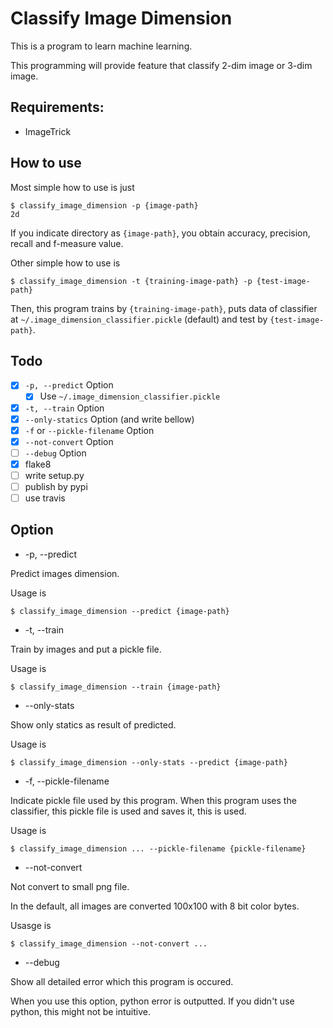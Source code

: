 Classify Image Dimension
==========================

This is a program to learn machine learning.

This programming will provide feature that classify 2-dim image or 3-dim image.

## Requirements:

- ImageTrick

## How to use

Most simple how to use is just

```
$ classify_image_dimension -p {image-path}
2d
```

If you indicate directory as `{image-path}`, you obtain accuracy, precision,
recall and f-measure value.

Other simple how to use is

```
$ classify_image_dimension -t {training-image-path} -p {test-image-path}
```

Then, this program trains by `{training-image-path}`, puts data of classifier
at `~/.image_dimension_classifier.pickle` (default) and test by
`{test-image-path}`.

## Todo

- [x] `-p, --predict` Option
    - [x] Use `~/.image_dimension_classifier.pickle`
- [x] `-t, --train` Option
- [x] `--only-statics` Option (and write bellow)
- [x] `-f` or `--pickle-filename` Option
- [x] `--not-convert` Option
- [ ] `--debug` Option
- [x] flake8
- [ ] write setup.py
- [ ] publish by pypi
- [ ] use travis

## Option

* -p, --predict

Predict images dimension.

Usage is

```
$ classify_image_dimension --predict {image-path}
```

* -t, --train

Train by images and put a pickle file.

Usage is

```
$ classify_image_dimension --train {image-path}
```

* --only-stats

Show only statics as result of predicted.

Usage is

```
$ classify_image_dimension --only-stats --predict {image-path}
```

* -f, --pickle-filename

Indicate pickle file used by this program.
When this program uses the classifier, this pickle file is used
and saves it, this is used.

Usage is

```
$ classify_image_dimension ... --pickle-filename {pickle-filename}
```

* --not-convert

Not convert to small png file.

In the default, all images are converted 100x100 with 8 bit color bytes.

Usasge is

```
$ classify_image_dimension --not-convert ...
```

* --debug

Show all detailed error which this program is occured.

When you use this option, python error is outputted.
If you didn't use python, this might not be intuitive.
